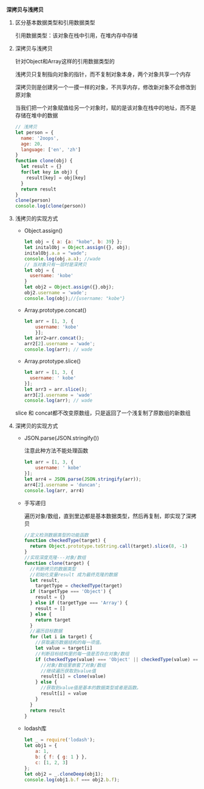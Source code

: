 **深拷贝与浅拷贝**

1. 区分基本数据类型和引用数据类型

   引用数据类型：该对象在栈中引用，在堆内存中存储

2. 深拷贝与浅拷贝

   针对Object和Array这样的引用数据类型的

   浅拷贝只复制指向对象的指针，而不复制对象本身，两个对象共享一个内存

   深拷贝则是创建另一个一摸一样的对象，不共享内存，修改新对象不会修改到原对象

   当我们把一个对象赋值给另一个对象时，赋的是该对象在栈中的地址，而不是存储在堆中的数据

   ```javascript
   // 浅拷贝
   let person = {
     name: '2oops',
     age: 20,
     language: ['en', 'zh']
   }
   function clone(obj) {
     let result = {}
     for(let key in obj) {
       result[key] = obj[key]
     }
     return result
   }
   clone(person)
   console.log(clone(person))
   ```

3. 浅拷贝的实现方式

   - Object.assign()

     ```javascript
     let obj = { a: {a: "kobe", b: 39} };
     let initalObj = Object.assign({}, obj);
     initalObj.a.a = "wade";
     console.log(obj.a.a); //wade
     // 当对象只有一层时是深拷贝
     let obj = {
       username: 'kobe'
     }
     let obj2 = Object.assign({},obj);
     obj2.username = 'wade';
     console.log(obj);//{username: "kobe"}
     ```

   - Array.prototype.concat()

     ```javascript
     let arr = [1, 3, {
         username: 'kobe'
         }];
     let arr2=arr.concat();    
     arr2[2].username = 'wade';
     console.log(arr); // wade
     ```

   - Array.prototype.slice()

     ```javascript
     let arr = [1, 3, {
       username: ' kobe'
     }];
     let arr3 = arr.slice();
     arr3[2].username = 'wade'
     console.log(arr); // wade
     ```

   slice 和 concat都不改变原数组，只是返回了一个浅复制了原数组的新数组

4. 深拷贝的实现方式

   - JSON.parse(JSON.stringify())

     注意此种方法不能处理函数

     ```javascript
     let arr = [1, 3, {
         username: ' kobe'
     }];
     let arr4 = JSON.parse(JSON.stringify(arr));
     arr4[2].username = 'duncan'; 
     console.log(arr, arr4)
     ```

   - 手写递归

     遍历对象/数组，直到里边都是基本数据类型，然后再复制，即实现了深拷贝

     ```javascript
     //定义检测数据类型的功能函数
     function checkedType(target) {
       return Object.prototype.toString.call(target).slice(8, -1)
     }
     //实现深度克隆---对象/数组
     function clone(target) {
       //判断拷贝的数据类型
       //初始化变量result 成为最终克隆的数据
       let result,
         targetType = checkedType(target)
       if (targetType === 'Object') {
         result = {}
       } else if (targetType === 'Array') {
         result = []
       } else {
         return target
       }
       //遍历目标数据
       for (let i in target) {
         //获取遍历数据结构的每一项值。
         let value = target[i]
         //判断目标结构里的每一值是否存在对象/数组
         if (checkedType(value) === 'Object' || checkedType(value) === 'Array') {
           //对象/数组里嵌套了对象/数组
           //继续遍历获取到value值
           result[i] = clone(value)
         } else {
           //获取到value值是基本的数据类型或者是函数。
           result[i] = value
         }
       }
       return result
     }
     ```

     

   - lodash库

     ```javascript
     let _ = require('lodash');
     let obj1 = {
         a: 1,
         b: { f: { g: 1 } },
         c: [1, 2, 3]
     };
     let obj2 = _.cloneDeep(obj1);
     console.log(obj1.b.f === obj2.b.f);
     ```

     